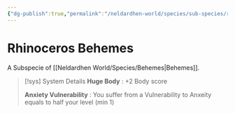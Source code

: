 ```yaml
---
{"dg-publish":true,"permalink":"/neldardhen-world/species/sub-species/rhinoceros-behemes/"}
---
```


# Rhinoceros Behemes
A Subspecie of [[Neldardhen World/Species/Behemes\|Behemes]].



> [!sys] System Details
> **Huge Body** : +2 Body score
> 
> **Anxiety Vulnerability** : You suffer from a Vulnerability to Anxeity equals to half your level (min 1)